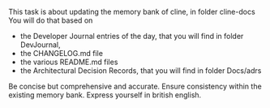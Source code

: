 This task is about updating the memory bank of cline, in folder cline-docs
You will do that based on

- the Developer Journal entries of the day, that you will find in folder DevJournal,
- the CHANGELOG.md file
- the various README.md files
- the Architectural Decision Records, that you will find in folder Docs/adrs

Be concise but comprehensive and accurate. Ensure consistency within the existing memory bank. Express yourself in british english.
